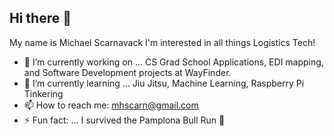 ## Hi there 👋

My name is Michael Scarnavack I'm interested in all things Logistics Tech! 

- 🔭 I’m currently working on ... CS Grad School Applications, EDI mapping, and Software Development projects at WayFinder. 
- 🌱 I’m currently learning ... Jiu Jitsu, Machine Learning, Raspberry Pi Tinkering
- 📫 How to reach me: mhscarn@gmail.com
- ⚡ Fun fact: ... I survived the Pamplona Bull Run 🐂

<!--
**M-Scarnavack/M-Scarnavack** is a ✨ _special_ ✨ repository because its `README.md` (this file) appears on your GitHub profile.

Here are some ideas to get you started:

- 🔭 I’m currently working on ...
- 🌱 I’m currently learning ...
- 👯 I’m looking to collaborate on ...
- 🤔 I’m looking for help with ...
- 💬 Ask me about ...
- 📫 How to reach me: ...
- 😄 Pronouns: ...
- ⚡ Fun fact: ...
-->
